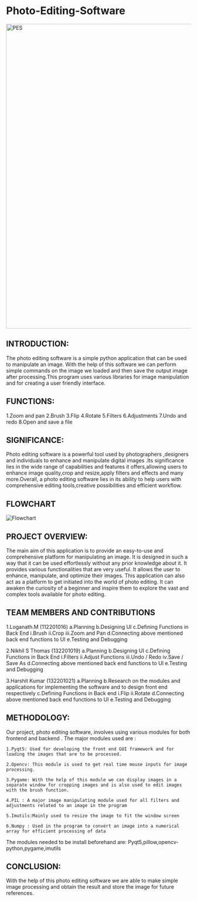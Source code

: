 # Photo-Editing-Software
<img width="831" alt="PES" src="https://github.com/Nikhil422004/Photo-Editing-Software/assets/133030301/5c155fcc-fdb4-4cad-bc21-8d18aae5f26b">

## INTRODUCTION:

The photo editing software is a simple python application that can be used to manipulate an image. With the help of this software we can perform simple commands on the image we loaded and then save the output image after processing.This program uses various libraries for image manipulation and for creating a user friendly interface.

## FUNCTIONS:

1.Zoom and pan
2.Brush
3.Flip
4.Rotate
5.Filters
6.Adjustments
7.Undo and redo
8.Open and save a file

## SIGNIFICANCE:

Photo editing software is a powerful tool used by photographers ,designers and individuals to enhance and manipulate digital images .Its significance lies in the wide range of capabilities and features it offers,allowing users to enhance image quality,crop and resize,apply filters and effects and many more.Overall, a photo editing software lies in  its ability to help users with comprehensive editing tools,creative possibilities and efficient workflow.

## FLOWCHART
![Flowchart](https://github.com/Nikhil422004/Photo-Editing-Software/assets/133030301/c4c0ec5b-471d-4870-98eb-ab2cdd146e70)

## PROJECT OVERVIEW:
The main aim of this application is to provide an easy-to-use and comprehensive platform for manipulating an image. It is designed in such a way that it can be used effortlessly without any prior knowledge about it. It provides various functionalities that are very useful. It allows the user to enhance, manipulate, and optimize their images. This application can also act as a platform to get initiated into the world of photo editing. It can awaken the curiosity of a beginner and inspire them to explore the vast and complex tools available for photo editing.


## TEAM MEMBERS AND CONTRIBUTIONS

1.Loganath.M (112201016)
    a.Planning
    b.Designing UI
    c.Defining Functions in Back End
        i.Brush
        ii.Crop
        iii.Zoom and Pan
    d.Connecting above mentioned back end functions to UI
    e.Testing and Debugging
    
2.Nikhil S Thomas (132201019)
    a.Planning
    b.Designing UI
    c.Defining Functions in Back End
        i.Filters
        ii.Adjust Functions
        iii.Undo / Redo
        iv.Save / Save As
    d.Connecting above mentioned back end functions to UI
    e.Testing and Debugging
    
3.Harshit Kumar (132201021)
    a.Planning
    b.Research on the modules and applications for implementing the software and to design front end respectively
    c.Defining Functions in Back end
        i.Flip
        ii.Rotate
    d.Connecting above mentioned back end functions to UI
    e.Testing and Debugging

## METHODOLOGY: 

Our project, photo editing software, involves using various modules for both frontend and backend . The major modules used are :

    1.Pyqt5: Used for developing the front end GUI framework and for loading the images that are to be processed.

    2.Opencv: This module is used to get real time mouse inputs for image processing.

    3.Pygame: With the help of this module we can display images in a separate window for cropping images and is also used to edit images with the brush function.

    4.PIL : A major image manipulating module used for all filters and adjustments related to an image in the program

    5.Imutils:Mainly used to resize the image to fit the window screen

    6.Numpy : Used in the program to convert an image into a numerical array for efficient processing of data 

The modules needed to be install beforehand are:
Pyqt5,pillow,opencv-python,pygame,imutils


## CONCLUSION:

With the help of this photo editing software we are able to make simple image processing and obtain the result and store the image for future references.






